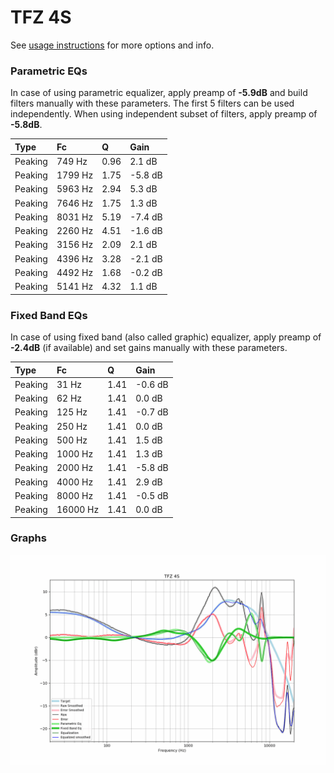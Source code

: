 # TFZ 4S
See [usage instructions](https://github.com/jaakkopasanen/AutoEq#usage) for more options and info.

### Parametric EQs
In case of using parametric equalizer, apply preamp of **-5.9dB** and build filters manually
with these parameters. The first 5 filters can be used independently.
When using independent subset of filters, apply preamp of **-5.8dB**.

| Type    | Fc      |    Q | Gain    |
|:--------|:--------|:-----|:--------|
| Peaking | 749 Hz  | 0.96 | 2.1 dB  |
| Peaking | 1799 Hz | 1.75 | -5.8 dB |
| Peaking | 5963 Hz | 2.94 | 5.3 dB  |
| Peaking | 7646 Hz | 1.75 | 1.3 dB  |
| Peaking | 8031 Hz | 5.19 | -7.4 dB |
| Peaking | 2260 Hz | 4.51 | -1.6 dB |
| Peaking | 3156 Hz | 2.09 | 2.1 dB  |
| Peaking | 4396 Hz | 3.28 | -2.1 dB |
| Peaking | 4492 Hz | 1.68 | -0.2 dB |
| Peaking | 5141 Hz | 4.32 | 1.1 dB  |

### Fixed Band EQs
In case of using fixed band (also called graphic) equalizer, apply preamp of **-2.4dB**
(if available) and set gains manually with these parameters.

| Type    | Fc       |    Q | Gain    |
|:--------|:---------|:-----|:--------|
| Peaking | 31 Hz    | 1.41 | -0.6 dB |
| Peaking | 62 Hz    | 1.41 | 0.0 dB  |
| Peaking | 125 Hz   | 1.41 | -0.7 dB |
| Peaking | 250 Hz   | 1.41 | 0.0 dB  |
| Peaking | 500 Hz   | 1.41 | 1.5 dB  |
| Peaking | 1000 Hz  | 1.41 | 1.3 dB  |
| Peaking | 2000 Hz  | 1.41 | -5.8 dB |
| Peaking | 4000 Hz  | 1.41 | 2.9 dB  |
| Peaking | 8000 Hz  | 1.41 | -0.5 dB |
| Peaking | 16000 Hz | 1.41 | 0.0 dB  |

### Graphs
![](./TFZ%204S.png)